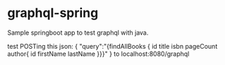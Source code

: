 # graphql-spring
Sample springboot app to test graphql with java.


test POSTing this json: 
{
	"query":"{findAllBooks  { id title isbn pageCount author{ id firstName lastName }}}"
}
to localhost:8080/graphql
